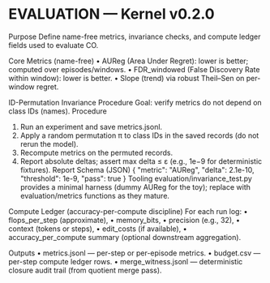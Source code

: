 # EVALUATION — Kernel v0.2.0

Purpose
Define name-free metrics, invariance checks, and compute ledger fields used to evaluate CO.

Core Metrics (name-free)
• AUReg (Area Under Regret): lower is better; computed over episodes/windows.
• FDR_windowed (False Discovery Rate within window): lower is better.
• Slope (trend) via robust Theil–Sen on per-window regret.

ID-Permutation Invariance Procedure
Goal: verify metrics do not depend on class IDs (names).
Procedure
1) Run an experiment and save metrics.jsonl.
2) Apply a random permutation π to class IDs in the saved records (do not rerun the model).
3) Recompute metrics on the permuted records.
4) Report absolute deltas; assert max delta ≤ ε (e.g., 1e−9 for deterministic fixtures).
Report Schema (JSON)
    {
      "metric": "AUReg",
      "delta": 2.1e-10,
      "threshold": 1e-9,
      "pass": true
    }
Tooling
evaluation/invariance_test.py provides a minimal harness (dummy AUReg for the toy);
replace with evaluation/metrics functions as they mature.

Compute Ledger (accuracy-per-compute discipline)
For each run log:
• flops_per_step (approximate),
• memory_bits,
• precision (e.g., 32),
• context (tokens or steps),
• edit_costs (if available),
• accuracy_per_compute summary (optional downstream aggregation).

Outputs
• metrics.jsonl — per-step or per-episode metrics.
• budget.csv — per-step compute ledger rows.
• merge_witness.jsonl — deterministic closure audit trail (from quotient merge pass).
